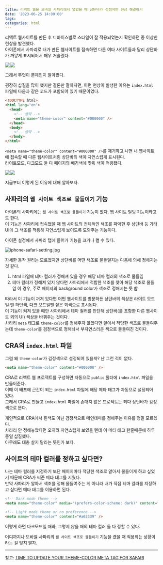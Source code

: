 ```yaml
---
title: 리액트 웹을 모바일 사파리에서 열었을 때 상단바가 검정색인 현상 해결하기
date: '2023-06-25 14:00:00'
tags:
categories: html
---
```


리액트 웹사이트를 만든 후 디바이스별로 스타일이 잘 적용되었는지 확인하던 중 이상한 현상을 발견했다.  
아이폰에서 사파리로 내가 만든 웹사이트를 접속하면 다른 여타 사이트들과 달리 상단바가 까맣게 표시되어서 매우 거슬렸다.

<p style="display:flex">
  <img src="safari-themecolor-black.jpg">
  <img src="safari-themecolor-none.jpg">
</p>

그래서 무엇이 문제인지 알아봤다.

굉장히 삽질을 많이 했지만 결론만 말하자면, 이런 현상이 발생한 이유는 `index.html` 파일에 다음과 같은 코드가 포함되어 있기 때문이었다.

```html
<!DOCTYPE html>
<html lang="en">
  <head>
    <!-- 생략 -->
    <meta name="theme-color" content="#000000" />
  </head>
  <body>
    <!-- 생략 -->
  </body>
</html>
```

`<meta name="theme-color" content="#000000" />`를 제거하고 나면 내 웹사이트에 접속할 때 다른 웹사이트처럼 상단바의 색이 자연스럽게 표시된다.  
라이트모드, 다크모드 둘 다 페이지의 배경색에 맞춰 색이 적용됐다.

<p style="display:flex">
  <img src="mypage-lightmode.jpg">
  <img src="mypage-darkmode.jpg">
</p>

지금부터 이렇게 된 이유에 대해 알아보자.

## 사파리의 `웹 사이트 색조로 물들이기` 기능

아이폰의 사파리에는 `웹 사이트 색조로 물들이기` 기능이 있다. 웹 사이트 틸팅 기능이라고도 한다.  
이 기능은 사파리에 접속했을 때 웹 사이트의 전체적인 색조를 파악한 후 상단바 등 기타 UI에 그 색조를 적용해 자연스럽게 보이도록 도와주는 기능이다.

아이폰 설정에서 사파리 탭에 들어가 기능을 끄거나 켤 수 있다.

![iphone-safari-setting.jpg](iphone-safari-setting.jpg)

자세한 동작 원리는 모르겠지만 상단바를 어떤 색조로 물들일지는 다음에 의해 정해지는 것 같다.

1. html 파일에 테마 컬러가 정해져 있을 경우 해당 테마 컬러의 색조로 물들임
2. 테마 컬러가 정해져 있지 않다면 사파리에서 적합한 색조를 찾아 해당 색조로 물들임
   이 경우, 주로 페이지의 background color가 색조로 정해지는 듯 함

따라서 이 기능이 꺼져 있다면 어떤 웹사이트를 방문하든 상단바의 색상은 라이트 모드일 땐 하얀색, 다크 모드일땐 짙은 회색으로 표시된다.  
이 기능이 켜져 있을 때만 사파리에서 테마 컬러를 판단해 상단바(를 포함한 다른 웹사이트 외의 UI) 색상을 바꿔주는 것이다.  
차라리 `meta` 태그로 `theme-color`를 정해주지 않았다면 알아서 적당한 색조로 물들여주는데 `theme-color`를 검정색으로 정해놔서 부자연스러운 색으로 물들여진 것이다.

## CRA의 `index.html` 파일

그럼 왜 `theme-color`가 검정색으로 설정되어 있을까? 난 그런 적이 없다.

```html
<meta name="theme-color" content="#000000" />
```

CRA로 리액트 웹 프로젝트를 구성하면 자동으로 `public` 폴더에 `index.html` 파일을 만들어준다.  
이때 이 배포에 근간이 되는 `index.html` 파일에 해당 메타 태그가 자동으로 설정되어 있다.  
그래서 CRA로 만들고 `index.html` 파일에 손대지 않은 프로젝트는 죄다 상단바가 검정색으로 뜬다.

개인적으로 CRA에서 흰색도 아닌 검정색으로 메인테마를 정해주는 이유를 정말 모르겠다.  
차라리 안 정해놓았다면 오히려 자연스럽게 보였을 텐데 이 메타 태그 한줄때문에 하루종일 삽질했다.  
아무래도 대충 살지 말라는 뜻인가 보다.

## 사이트의 테마 컬러를 정하고 싶다면?

나는 테마 컬러를 지정하기 보단 페이지마다 적당한 색조로 알아서 물들이게 하고 싶었기 때문에 CRA가 써준 메타 태그를 지웠다.  
만약 사파리가 알아서 색조를 정해 물들여주는 게 아니라 내가 직접 테마 컬러를 지정하고 싶다면 메타 태그를 이용하면 된다.

```html
<!-- Dark mode theme -->
<meta name="theme-color" media="(prefers-color-scheme: dark)" content="#0e4359" />

<!-- Light mode theme or no preference -->
<meta name="theme-color" content="#a62339" />
```

이렇게 하면 다크모드일 때와, 그렇지 않을 때의 테마 컬러 둘 다 정할 수 있다.

어디까지나 모바일 사파리의 `웹 사이트 색조로 물들이기` 기능을 켰을 때 적용되는 상황이라는 걸 잊지 말자.

---

참고: [TIME TO UPDATE YOUR THEME-COLOR META TAG FOR SAFARI](https://stuffandnonsense.co.uk/blog/time-to-update-your-theme-color-meta-tag-for-safari)

```toc

```
